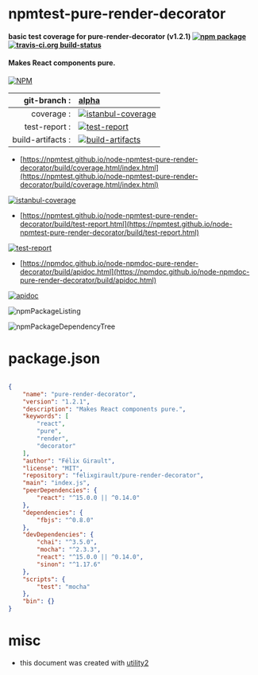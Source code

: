 # npmtest-pure-render-decorator

#### basic test coverage for  pure-render-decorator (v1.2.1)  [![npm package](https://img.shields.io/npm/v/npmtest-pure-render-decorator.svg?style=flat-square)](https://www.npmjs.org/package/npmtest-pure-render-decorator) [![travis-ci.org build-status](https://api.travis-ci.org/npmtest/node-npmtest-pure-render-decorator.svg)](https://travis-ci.org/npmtest/node-npmtest-pure-render-decorator)

#### Makes React components pure.

[![NPM](https://nodei.co/npm/pure-render-decorator.png?downloads=true&downloadRank=true&stars=true)](https://www.npmjs.com/package/pure-render-decorator)

| git-branch : | [alpha](https://github.com/npmtest/node-npmtest-pure-render-decorator/tree/alpha)|
|--:|:--|
| coverage : | [![istanbul-coverage](https://npmtest.github.io/node-npmtest-pure-render-decorator/build/coverage.badge.svg)](https://npmtest.github.io/node-npmtest-pure-render-decorator/build/coverage.html/index.html)|
| test-report : | [![test-report](https://npmtest.github.io/node-npmtest-pure-render-decorator/build/test-report.badge.svg)](https://npmtest.github.io/node-npmtest-pure-render-decorator/build/test-report.html)|
| build-artifacts : | [![build-artifacts](https://npmtest.github.io/node-npmtest-pure-render-decorator/glyphicons_144_folder_open.png)](https://github.com/npmtest/node-npmtest-pure-render-decorator/tree/gh-pages/build)|

- [https://npmtest.github.io/node-npmtest-pure-render-decorator/build/coverage.html/index.html](https://npmtest.github.io/node-npmtest-pure-render-decorator/build/coverage.html/index.html)

[![istanbul-coverage](https://npmtest.github.io/node-npmtest-pure-render-decorator/build/screenCapture.buildCi.browser.%252Ftmp%252Fbuild%252Fcoverage.lib.html.png)](https://npmtest.github.io/node-npmtest-pure-render-decorator/build/coverage.html/index.html)

- [https://npmtest.github.io/node-npmtest-pure-render-decorator/build/test-report.html](https://npmtest.github.io/node-npmtest-pure-render-decorator/build/test-report.html)

[![test-report](https://npmtest.github.io/node-npmtest-pure-render-decorator/build/screenCapture.buildCi.browser.%252Ftmp%252Fbuild%252Ftest-report.html.png)](https://npmtest.github.io/node-npmtest-pure-render-decorator/build/test-report.html)

- [https://npmdoc.github.io/node-npmdoc-pure-render-decorator/build/apidoc.html](https://npmdoc.github.io/node-npmdoc-pure-render-decorator/build/apidoc.html)

[![apidoc](https://npmdoc.github.io/node-npmdoc-pure-render-decorator/build/screenCapture.buildCi.browser.%252Ftmp%252Fbuild%252Fapidoc.html.png)](https://npmdoc.github.io/node-npmdoc-pure-render-decorator/build/apidoc.html)

![npmPackageListing](https://npmtest.github.io/node-npmtest-pure-render-decorator/build/screenCapture.npmPackageListing.svg)

![npmPackageDependencyTree](https://npmtest.github.io/node-npmtest-pure-render-decorator/build/screenCapture.npmPackageDependencyTree.svg)



# package.json

```json

{
    "name": "pure-render-decorator",
    "version": "1.2.1",
    "description": "Makes React components pure.",
    "keywords": [
        "react",
        "pure",
        "render",
        "decorator"
    ],
    "author": "Félix Girault",
    "license": "MIT",
    "repository": "felixgirault/pure-render-decorator",
    "main": "index.js",
    "peerDependencies": {
        "react": "^15.0.0 || ^0.14.0"
    },
    "dependencies": {
        "fbjs": "^0.8.0"
    },
    "devDependencies": {
        "chai": "^3.5.0",
        "mocha": "^2.3.3",
        "react": "^15.0.0 || ^0.14.0",
        "sinon": "^1.17.6"
    },
    "scripts": {
        "test": "mocha"
    },
    "bin": {}
}
```



# misc
- this document was created with [utility2](https://github.com/kaizhu256/node-utility2)
